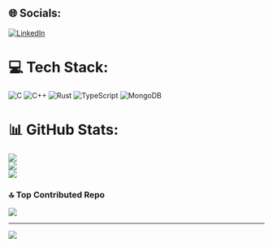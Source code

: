 
## 🌐 Socials:
[![LinkedIn](https://img.shields.io/badge/LinkedIn-%230077B5.svg?logo=linkedin&logoColor=white)](https://linkedin.com/in/https://www.linkedin.com/in/elwannguillemot/) 

# 💻 Tech Stack:
![C](https://img.shields.io/badge/c-%2300599C.svg?style=for-the-badge&logo=c&logoColor=white) ![C++](https://img.shields.io/badge/c++-%2300599C.svg?style=for-the-badge&logo=c%2B%2B&logoColor=white) ![Rust](https://img.shields.io/badge/rust-%23000000.svg?style=for-the-badge&logo=rust&logoColor=white) ![TypeScript](https://img.shields.io/badge/typescript-%23007ACC.svg?style=for-the-badge&logo=typescript&logoColor=white) ![MongoDB](https://img.shields.io/badge/MongoDB-%234ea94b.svg?style=for-the-badge&logo=mongodb&logoColor=white)
# 📊 GitHub Stats:
![](https://github-readme-stats.vercel.app/api?username=Elwqnn&theme=gruvbox&hide_border=false&include_all_commits=false&count_private=false)<br/>
![](https://github-readme-streak-stats.herokuapp.com/?user=Elwqnn&theme=gruvbox&hide_border=false)<br/>
![](https://github-readme-stats.vercel.app/api/top-langs/?username=Elwqnn&theme=gruvbox&hide_border=false&include_all_commits=false&count_private=false&layout=compact)

### 🔝 Top Contributed Repo
![](https://github-contributor-stats.vercel.app/api?username=Elwqnn&limit=5&theme=dark&combine_all_yearly_contributions=true)

---
[![](https://visitcount.itsvg.in/api?id=Elwqnn&icon=0&color=4)](https://visitcount.itsvg.in)

<!-- Proudly created with GPRM ( https://gprm.itsvg.in ) -->
